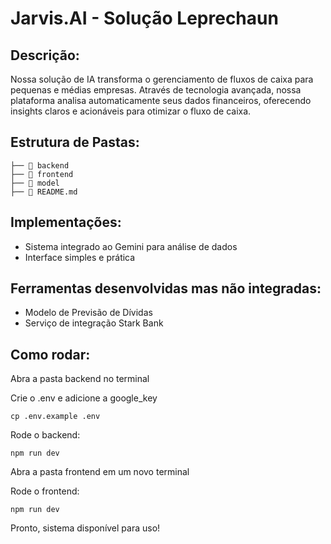 # Jarvis.AI - Solução Leprechaun

## Descrição:
Nossa solução de IA transforma o gerenciamento de fluxos de caixa para pequenas e médias empresas. Através de tecnologia avançada, nossa plataforma analisa automaticamente seus dados financeiros, oferecendo insights claros e acionáveis para otimizar o fluxo de caixa.

## Estrutura de Pastas:
```
├── 📁 backend
├── 📁 frontend
├── 📁 model
├── 📝 README.md
```

## Implementações:
- Sistema integrado ao Gemini para análise de dados
- Interface simples e prática

## Ferramentas desenvolvidas mas não integradas:
- Modelo de Previsão de Dívidas
- Serviço de integração Stark Bank

## Como rodar:
Abra a pasta backend no terminal

Crie o .env e adicione a google_key
```
cp .env.example .env
```

Rode o backend:
```
npm run dev
```

Abra a pasta frontend em um novo terminal

Rode o frontend:
```
npm run dev
```

Pronto, sistema disponível para uso!